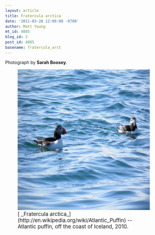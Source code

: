 ```yaml
---
layout: article
title: Fratercula arctica
date: '2011-03-28 12:00:00 -0700'
author: Matt Young
mt_id: 4885
blog_id: 2
post_id: 4885
basename: fratercula_arct
---
```

Photograph by **Sarah Boosey**.

<figure>
<img src="/uploads/2011/P8090069_Puffin_600.JPG" alt="P8090069_Puffin_600.JPG" width="600" height="450" />
<figcaption markdown="span">
<big>[ _Fratercula arctica_](http://en.wikipedia.org/wiki/Atlantic_Puffin) -- Atlantic puffin, off the coast of Iceland, 2010.</big>

</figcaption>
</figure>
